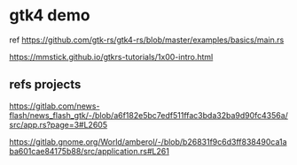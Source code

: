 
# gtk4 demo

ref https://github.com/gtk-rs/gtk4-rs/blob/master/examples/basics/main.rs

https://mmstick.github.io/gtkrs-tutorials/1x00-intro.html

## refs projects

https://gitlab.com/news-flash/news_flash_gtk/-/blob/a6f182e5bc7edf511ffac3bda32ba9d90fc4356a/src/app.rs?page=3#L2605

https://gitlab.gnome.org/World/amberol/-/blob/b26831f9c6d3ff838490ca1aba601cae84175b88/src/application.rs#L261
